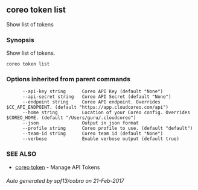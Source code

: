 ## coreo token list

Show list of tokens

### Synopsis


Show list of tokens.

```
coreo token list
```

### Options inherited from parent commands

```
      --api-key string      Coreo API Key (default "None")
      --api-secret string   Coreo API Secret (default "None")
      --endpoint string     Coreo API endpoint. Overrides $CC_API_ENDPOINT. (default "https://app.cloudcoreo.com/api")
      --home string         Location of your Coreo config. Overrides $COREO_HOME. (default "/Users/guru/.cloudcoreo")
      --json                Output in json format
      --profile string      Coreo profile to use. (default "default")
      --team-id string      Coreo team id (default "None")
      --verbose             Enable verbose output (default true)
```

### SEE ALSO
* [coreo token](coreo_token.md)	 - Manage API Tokens

###### Auto generated by spf13/cobra on 21-Feb-2017
